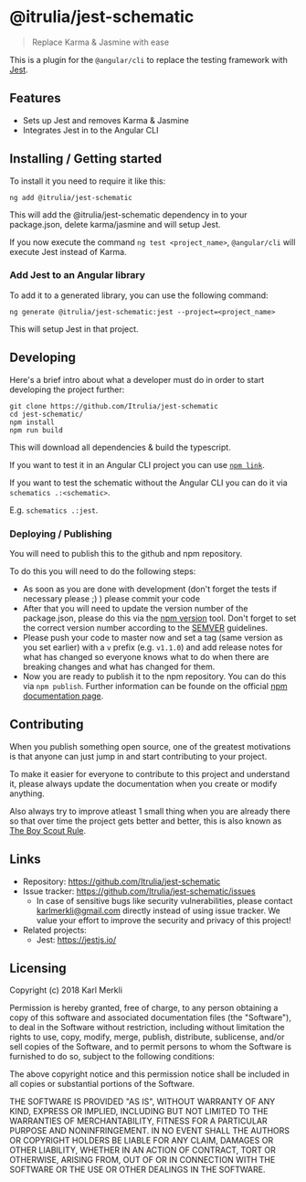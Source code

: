 # @itrulia/jest-schematic

> Replace Karma & Jasmine with ease

This is a plugin for the `@angular/cli` to replace the testing framework with [Jest](https://jestjs.io/).

## Features

-   Sets up Jest and removes Karma & Jasmine
-   Integrates Jest in to the Angular CLI

## Installing / Getting started

To install it you need to require it like this:

```shell
ng add @itrulia/jest-schematic
```

This will add the @itrulia/jest-schematic dependency in to your package.json, delete karma/jasmine and will setup Jest.

If you now execute the command `ng test <project_name>`, `@angular/cli` will execute Jest instead of Karma.

### Add Jest to an Angular library

To add it to a generated library, you can use the following command:

```shell
ng generate @itrulia/jest-schematic:jest --project=<project_name>
```

This will setup Jest in that project.

## Developing

Here's a brief intro about what a developer must do in order to start developing
the project further:

```shell
git clone https://github.com/Itrulia/jest-schematic
cd jest-schematic/
npm install
npm run build
```

This will download all dependencies & build the typescript.

If you want to test it in an Angular CLI project you can use [`npm link`](https://docs.npmjs.com/cli/link).

If you want to test the schematic without the Angular CLI you can do it via `schematics .:<schematic>`.

E.g. `schematics .:jest`.

### Deploying / Publishing

You will need to publish this to the github and npm repository.

To do this you will need to do the following steps:

-   As soon as you are done with development (don't forget the tests if necessary please ;) ) please commit your code
-   After that you will need to update the version number of the package.json, please do this via the [npm version](https://docs.npmjs.com/cli/version) tool. Don't forget to set the correct version number according to the [SEMVER](http://semver.org/) guidelines.
-   Please push your code to master now and set a tag (same version as you set earlier) with a `v` prefix (e.g. `v1.1.0`) and add release notes for what has changed so everyone knows what to do when there are breaking changes and what has changed for them.
-   Now you are ready to publish it to the npm repository. You can do this via `npm publish`. Further information can be founde on the official [npm documentation page](https://docs.npmjs.com/cli/publish).

## Contributing

When you publish something open source, one of the greatest motivations is that
anyone can just jump in and start contributing to your project.

To make it easier for everyone to contribute to this project and understand it,
please always update the documentation when you create or modify anything.

Also always try to improve atleast 1 small thing when you are already there so that over time
the project gets better and better, this is also known as [The Boy Scout Rule](http://programmer.97things.oreilly.com/wiki/index.php/The_Boy_Scout_Rule).

## Links

-   Repository: https://github.com/Itrulia/jest-schematic
-   Issue tracker: https://github.com/Itrulia/jest-schematic/issues
    -   In case of sensitive bugs like security vulnerabilities, please contact
        karlmerkli@gmail.com directly instead of using issue tracker. We value your effort
        to improve the security and privacy of this project!
-   Related projects:
    -   Jest: https://jestjs.io/

## Licensing

Copyright (c) 2018 Karl Merkli

Permission is hereby granted, free of charge, to any person obtaining a copy
of this software and associated documentation files (the "Software"), to deal
in the Software without restriction, including without limitation the rights
to use, copy, modify, merge, publish, distribute, sublicense, and/or sell
copies of the Software, and to permit persons to whom the Software is
furnished to do so, subject to the following conditions:

The above copyright notice and this permission notice shall be included in all
copies or substantial portions of the Software.

THE SOFTWARE IS PROVIDED "AS IS", WITHOUT WARRANTY OF ANY KIND, EXPRESS OR
IMPLIED, INCLUDING BUT NOT LIMITED TO THE WARRANTIES OF MERCHANTABILITY,
FITNESS FOR A PARTICULAR PURPOSE AND NONINFRINGEMENT. IN NO EVENT SHALL THE
AUTHORS OR COPYRIGHT HOLDERS BE LIABLE FOR ANY CLAIM, DAMAGES OR OTHER
LIABILITY, WHETHER IN AN ACTION OF CONTRACT, TORT OR OTHERWISE, ARISING FROM,
OUT OF OR IN CONNECTION WITH THE SOFTWARE OR THE USE OR OTHER DEALINGS IN THE
SOFTWARE.
